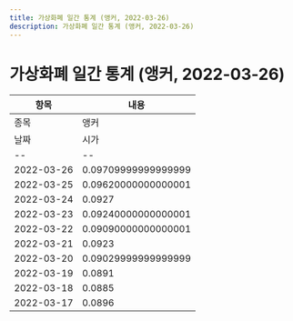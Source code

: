 ```yaml
---
title: 가상화폐 일간 통계 (앵커, 2022-03-26)
description: 가상화폐 일간 통계 (앵커, 2022-03-26)
---
```


가상화폐 일간 통계 (앵커, 2022-03-26)
===

|항목|내용|
|--|--|
|종목|앵커||마켓|KRW-ANKR||종류|일 단위 캔들||기간|2022-03-17T09:00:00 - 2022-03-26T09:00:00|
|날짜|시가|저가|고가|종가|비고|
|--|--|--|--|--|--|
|2022-03-26|0.09709999999999999|0.0948|0.09770000000000001|0.09540000000000001|    |
|2022-03-25|0.09620000000000001|0.094|0.102|0.097|    |
|2022-03-24|0.0927|0.09259999999999999|0.09720000000000001|0.09620000000000001|    |
|2022-03-23|0.09240000000000001|0.091|0.09309999999999999|0.0927|    |
|2022-03-22|0.09090000000000001|0.09040000000000001|0.0938|0.09240000000000001|    |
|2022-03-21|0.0923|0.0887|0.0923|0.09079999999999999|    |
|2022-03-20|0.09029999999999999|0.08979999999999999|0.09540000000000001|0.0922|    |
|2022-03-19|0.0891|0.0882|0.0928|0.09029999999999999|    |
|2022-03-18|0.0885|0.0861|0.0892|0.089|    |
|2022-03-17|0.0896|0.0873|0.0902|0.0884|    |
